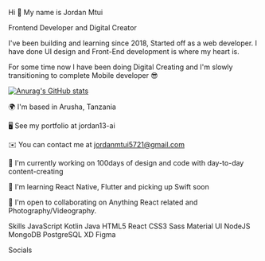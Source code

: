 Hi 👋 My name is Jordan Mtui

Frontend Developer and Digital Creator

I've been building and learning since 2018, Started off as a web developer. I have done UI design and Front-End development is where my heart is.

For some time now I have been doing Digital Creating and I'm slowly transitioning to complete Mobile developer 😎

[![Anurag's GitHub stats](https://github-readme-stats.vercel.app/api?username=jordan13-ai)](https://github.com/anuraghazra/github-readme-stats)

🌍 I'm based in Arusha, Tanzania

🖥️ See my portfolio at jordan13-ai

✉️ You can contact me at jordanmtui5721@gmail.com

🚀 I'm currently working on 100days of design and code with day-to-day content-creating

🧠 I'm learning React Native, Flutter and picking up Swift soon

🤝 I'm open to collaborating on Anything React related and Photography/Videography.

Skills
JavaScript Kotlin Java HTML5 React CSS3 Sass Material UI NodeJS MongoDB PostgreSQL XD Figma

Socials

